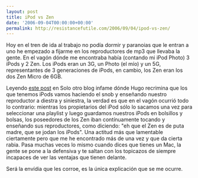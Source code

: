 ```yaml
---
layout: post
title: iPod vs Zen
date: '2006-09-04T00:00:00+00:00'
permalink: http://resistancefutile.com/2006/09/04/ipod-vs-zen/
---
```

<img style="float:right; margin:0 0 10px 10px;" src="http://photos1.blogger.com/blogger2/4553/2422/320/images.jpg" border="0" alt="" />Hoy en el tren de ida al trabajo no podía dormir y paranoias que le entran a uno he empezado a fijarme en los reproductores de mp3 que llevaba la gente. En el vagón dónde me encontraba había (contando mi iPod Photo) 3 iPods y 2 Zen. Los iPods eran un 3G, un Photo (el mío) y un 5G, representantes de 3 generaciones de iPods, en cambio, los Zen eran los dos Zen Micro de 6GB.

Leyendo <a href="http://solo.infames.org/el-manual-secreto-del-ipod/">este post</a> en Solo otro blog infame dónde Hugo recrimina que los que tenemos iPods vamos haciendo el snob y enseñando nuestro reproductor a diestra y siniestra, la verdad es que en el vagón ocurrió todo lo contrario: mientras los propietarios del iPod sólo lo sacamos una vez para seleccionar una playlist y luego guardamos nuestros iPods en bolsillos y bolsas, los poseedores de los Zen iban contínuamente tocando y enseñando sus reproductores, como diciendo: "eh que el Zen es de puta madre, que se jodan los iPods". Una actitud más que lamentable ciertamente pero que me he encontrado más de una vez y que da cierta rabia. Pasa muchas veces lo mismo cuando dices que tienes un Mac, la gente se pone a la defensiva y te saltan con los topicazos de siempre incapaces de ver las ventajas que tienen delante.

Será la envídia que les corroe, es la única explicación que se me ocurre.
